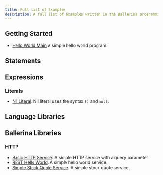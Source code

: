 ```yaml
---
title: Full List of Examples
description: A full list of examples written in the Ballerina programming language.
---
```


## Getting Started

* [Hello World Main](/samples/basic/1_basic/hello_world_main) A simple hello world program.

## Statements


## Expressions

### Literals
* [Nil Literal](/samples/basic/expressions/literals/nil/). Nil literal uses the syntax `()` and `null`.

## Language Libraries

## Ballerina Libraries

### HTTP

* [Basic HTTP Service](/samples/basic/7_http/basic_http_service/). A simple HTTP service with a query parameter.
* [REST Hello World](/samples/http/helloworldservice/). A simple hello world service. 
* [Simple Stock Quote Service](/samples/http/simplestockquoteservice/). A simple stock quote service.
